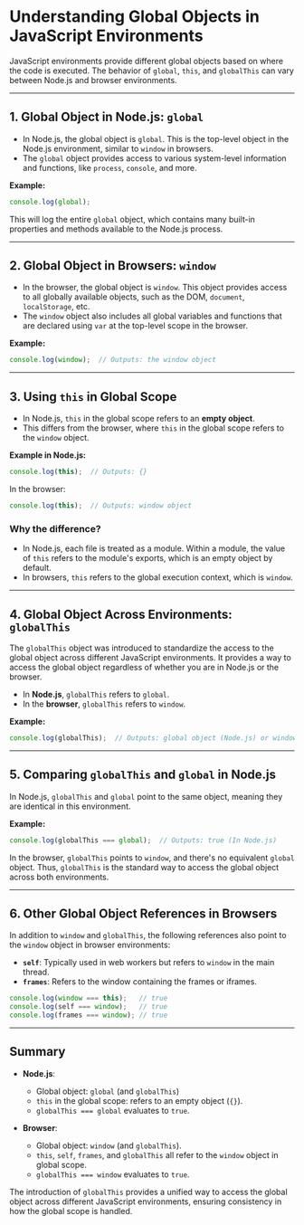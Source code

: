 
# Understanding Global Objects in JavaScript Environments

JavaScript environments provide different global objects based on where the code is executed. The behavior of `global`, `this`, and `globalThis` can vary between Node.js and browser environments.

---

## 1. **Global Object in Node.js: `global`**

- In Node.js, the global object is `global`. This is the top-level object in the Node.js environment, similar to `window` in browsers.
- The `global` object provides access to various system-level information and functions, like `process`, `console`, and more.

**Example:**
```javascript
console.log(global);
```
This will log the entire `global` object, which contains many built-in properties and methods available to the Node.js process.

---

## 2. **Global Object in Browsers: `window`**

- In the browser, the global object is `window`. This object provides access to all globally available objects, such as the DOM, `document`, `localStorage`, etc.
- The `window` object also includes all global variables and functions that are declared using `var` at the top-level scope in the browser.

**Example:**
```javascript
console.log(window);  // Outputs: the window object
```

---

## 3. **Using `this` in Global Scope**

- In Node.js, `this` in the global scope refers to an **empty object**.
- This differs from the browser, where `this` in the global scope refers to the `window` object.

**Example in Node.js:**
```javascript
console.log(this);  // Outputs: {}
```
In the browser:
```javascript
console.log(this);  // Outputs: window object
```

### Why the difference?

- In Node.js, each file is treated as a module. Within a module, the value of `this` refers to the module's exports, which is an empty object by default.
- In browsers, `this` refers to the global execution context, which is `window`.

---

## 4. **Global Object Across Environments: `globalThis`**

The `globalThis` object was introduced to standardize the access to the global object across different JavaScript environments. It provides a way to access the global object regardless of whether you are in Node.js or the browser.

- In **Node.js**, `globalThis` refers to `global`.
- In the **browser**, `globalThis` refers to `window`.

**Example:**
```javascript
console.log(globalThis);  // Outputs: global object (Node.js) or window object (Browser)
```

---

## 5. **Comparing `globalThis` and `global` in Node.js**

In Node.js, `globalThis` and `global` point to the same object, meaning they are identical in this environment.

**Example:**
```javascript
console.log(globalThis === global);  // Outputs: true (In Node.js)
```

In the browser, `globalThis` points to `window`, and there's no equivalent `global` object. Thus, `globalThis` is the standard way to access the global object across both environments.

---

## 6. **Other Global Object References in Browsers**

In addition to `window` and `globalThis`, the following references also point to the `window` object in browser environments:
- **`self`**: Typically used in web workers but refers to `window` in the main thread.
- **`frames`**: Refers to the window containing the frames or iframes.

```javascript
console.log(window === this);   // true
console.log(self === window);   // true
console.log(frames === window); // true
```

---

## Summary

- **Node.js**:
  - Global object: `global` (and `globalThis`)
  - `this` in the global scope: refers to an empty object (`{}`).
  - `globalThis === global` evaluates to `true`.

- **Browser**:
  - Global object: `window` (and `globalThis`).
  - `this`, `self`, `frames`, and `globalThis` all refer to the `window` object in global scope.
  - `globalThis === window` evaluates to `true`.

The introduction of `globalThis` provides a unified way to access the global object across different JavaScript environments, ensuring consistency in how the global scope is handled.
